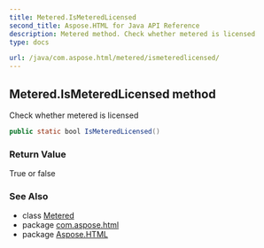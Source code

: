 ```yaml
---
title: Metered.IsMeteredLicensed
second_title: Aspose.HTML for Java API Reference
description: Metered method. Check whether metered is licensed
type: docs

url: /java/com.aspose.html/metered/ismeteredlicensed/
---
```

## Metered.IsMeteredLicensed method

Check whether metered is licensed

```java
public static bool IsMeteredLicensed()
```

### Return Value

True or false

### See Also

* class [Metered](../)
* package [com.aspose.html](../../../com.aspose.html/)
* package [Aspose.HTML](../../../)
